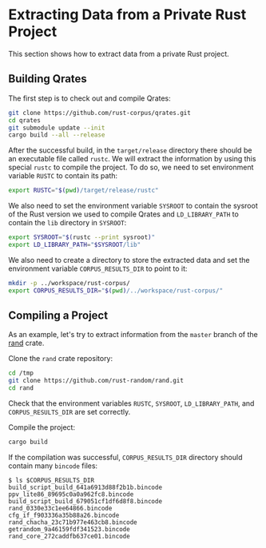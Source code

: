 # Extracting Data from a Private Rust Project

This section shows how to extract data from a private Rust project.

## Building Qrates

The first step is to check out and compile Qrates:

```bash
git clone https://github.com/rust-corpus/qrates.git
cd qrates
git submodule update --init
cargo build --all --release
```

After the successful build, in the `target/release` directory there should be an executable file called `rustc`. We will extract the information by using this special `rustc` to compile the project. To do so, we need to set environment variable `RUSTC` to contain its path:

```bash
export RUSTC="$(pwd)/target/release/rustc"
```

We also need to set the environment variable `SYSROOT` to contain the sysroot of the Rust version we used to compile Qrates and `LD_LIBRARY_PATH` to contain the `lib` directory in `SYSROOT`:

```bash
export SYSROOT="$(rustc --print sysroot)"
export LD_LIBRARY_PATH="$SYSROOT/lib"
```

We also need to create a directory to store the extracted data and set the environment variable `CORPUS_RESULTS_DIR` to point to it:

```bash
mkdir -p ../workspace/rust-corpus/
export CORPUS_RESULTS_DIR="$(pwd)/../workspace/rust-corpus/"
```

## Compiling a Project

As an example, let's try to extract information from the `master` branch of the [rand](https://github.com/rust-random/rand) crate.

Clone the `rand` crate repository:

```bash
cd /tmp
git clone https://github.com/rust-random/rand.git
cd rand
```

Check that the environment variables `RUSTC`, `SYSROOT`, `LD_LIBRARY_PATH`, and `CORPUS_RESULTS_DIR` are set correctly.

Compile the project:

```bash
cargo build
```

If the compilation was successful, `CORPUS_RESULTS_DIR` directory should contain many `bincode` files:

```console
$ ls $CORPUS_RESULTS_DIR
build_script_build_641a6913d88f2b1b.bincode  ppv_lite86_89695c0a0a962fc8.bincode
build_script_build_679051cf1df6d8f8.bincode  rand_0330e33c1ee64866.bincode
cfg_if_f903336a35b88a26.bincode              rand_chacha_23c71b977e463cb8.bincode
getrandom_9a46159fdf341523.bincode           rand_core_272caddfb637ce01.bincode
```
